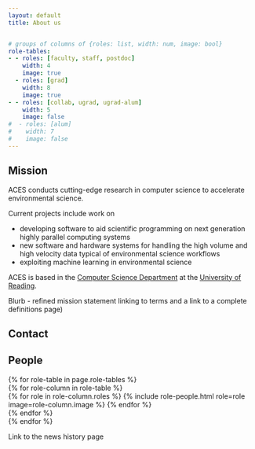 ```yaml
---
layout: default
title: About us


# groups of columns of {roles: list, width: num, image: bool}
role-tables:
- - roles: [faculty, staff, postdoc]
    width: 4
    image: true
  - roles: [grad]
    width: 8
    image: true
- - roles: [collab, ugrad, ugrad-alum]
    width: 5
    image: false
#  - roles: [alum]
#    width: 7
#    image: false
---
```


<h2>Mission</h2>

<p>
ACES conducts cutting-edge research in computer science to accelerate environmental science.
</p>

<p>
Current projects include work on
<ul>
<li>developing software to aid scientific programming on next generation highly parallel computing systems</li>
<li>new software and hardware systems for handling the high volume and high velocity data typical of environmental science workflows</li>
<li>exploiting machine learning in environmental science</li>
</ul>
</p>

<p>
ACES is based in the <a href="http://www.reading.ac.uk/computer-science/">
Computer Science Department</a> at the <a href="http://www.reading.ac.uk"> University of Reading</a>.
</p>

Blurb  - refined mission statement linking to terms and a link to a complete
definitions page)

<h2>Contact</h2>

<div id="people">
    <h2>People</h2>
    {% for role-table in page.role-tables %}
        <div class="people row justify-content-between">
            {% for role-column in role-table %}
                <div class="col-md-{{ role-column.width }}">
                    {% for role in role-column.roles %}
                        {% include role-people.html role=role image=role-column.image %}
                    {% endfor %}
                </div>
            {% endfor %}
        </div>
    {% endfor %}
</div>


Link to the news history page
